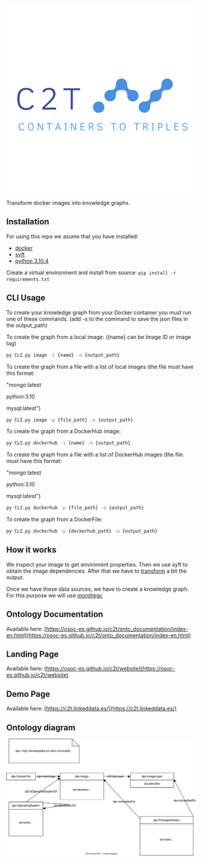 ![logo](onto_documentation/images/logo.png)

Transform docker images into knowledge graphs.

## Installation
For using this repo we asume that you have installed:
- [docker](https://docs.docker.com/engine/install/)
- [syft](https://github.com/anchore/syft)
- [python 3.10.4](https://www.python.org/downloads/release/python-3104/)

Create a virtual environment and install from source:
`pip install -r requirements.txt`

##  CLI Usage
To create your knowledge graph from your Docker container you must run one of these commands. (add -s to the command to save the json files in the output_path)

To create the graph from a local image: ({name} can be Image ID or image tag)

``` bash
py CLI.py image -i {name} -o {output_path}
```

To create the graph from a file with a list of local images (the file must have this format: 

"mongo:latest

python:3.10 

mysql:latest")

```bash
py CLI.py image -p {file_path} -o {output_path}
```

To create the graph from a DockerHub image:

```bash
py CLI.py dockerhub -i {name} -o {output_path}
```

To create the graph from a file with a list of DockerHub images (the file must have this format: 

"mongo:latest

python:3.10 

mysql:latest")

```bash
py CLI.py dockerhub -p {file_path} -o {output_path}
```

To create the graph from a DockerFile:

```bash
py CLI.py dockerhub -p {dockerhub_path} -o {output_path}
```


## How it works
We inspect your image to get enviroment properties. Then we use syft to obtain the image dependencies. After that we have to [transform](syft_parser.py) a bit the output.

Once we have these data sources, we have to create a knowledge graph. For this purpose we will use [morphkgc](https://github.com/oeg-upm/morph-kgc)

## Ontology Documentation
Available here: [https://osoc-es.github.io/c2t/onto_documentation/index-en.html](https://osoc-es.github.io/c2t/onto_documentation/index-en.html)

## Landing Page
Available here: [https://osoc-es.github.io/c2t/website](https://osoc-es.github.io/c2t/website)

## Demo Page
Available here: [https://c2t.linkeddata.es/](https://c2t.linkeddata.es/)

## Ontology diagram
![onto_map](onto_documentation/images/diagram.svg)

